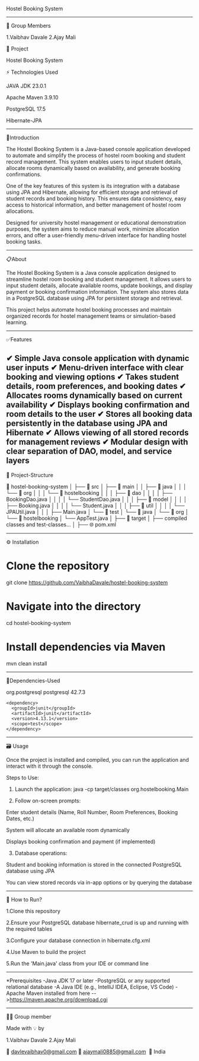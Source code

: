 Hostel Booking System
________________________________________________
👥 Group Members

1.Vaibhav Davale
2.Ajay Mali

📝 Project

Hostel Booking System

⚡ Technologies Used

JAVA JDK 23.0.1

Apache Maven 3.9.10

PostgreSQL 17.5

Hibernate-JPA



________________________________________________

📑Introduction

The Hostel Booking System is a Java-based console application developed to automate and simplify the process of hostel room booking and student record management. This system enables users to input student details, allocate rooms dynamically based on availability, and generate booking confirmations.

One of the key features of this system is its integration with a database using JPA and Hibernate, allowing for efficient storage and retrieval of student records and booking history. This ensures data consistency, easy access to historical information, and better management of hostel room allocations.

Designed for university hostel management or educational demonstration purposes, the system aims to reduce manual work, minimize allocation errors, and offer a user-friendly menu-driven interface for handling hostel booking tasks.

________________________________________________

📋About

The Hostel Booking System is a Java console application designed to streamline hostel room booking and student management. It allows users to input student details, allocate available rooms, update bookings, and display payment or booking confirmation information. The system also stores data in a PostgreSQL database using JPA for persistent storage and retrieval.

This project helps automate hostel booking processes and maintain organized records for hostel management teams or simulation-based learning.

----------------------------------------------------------------------------


✅Features

✔ Simple Java console application with dynamic user inputs
✔ Menu-driven interface with clear booking and viewing options
✔ Takes student details, room preferences, and booking dates
✔ Allocates rooms dynamically based on current availability
✔ Displays booking confirmation and room details to the user
✔ Stores all booking data persistently in the database using JPA and Hibernate
✔ Allows viewing of all stored records for management reviews
✔ Modular design with clear separation of DAO, model, and service layers
----------------------------------------------------------------------------

📂   Project-Structure

📁 hostel-booking-system
│
├── 📁 src
│   ├── 📁 main
│   │   ├── 📁 java
│   │   │   └── 📁 org
│   │   │       └── 📁 hostelbooking
│   │   │           ├── 📁 dao
│   │   │           │   ├── BookingDao.java
│   │   │           │   └── StudentDao.java
│   │   │           ├── 📁 model
│   │   │           │   ├── Booking.java
│   │   │           │   └── Student.java
│   │   │           ├── 📁 util
│   │   │           │   └── JPAUtil.java
│   │   │           ├── Main.java
│   └── 📁 test
│       └── 📁 java
│           └── 📁 org
│               └── 📁 hostelbooking
│                   └── AppTest.java
│
├── 📁 target
│   ├── compiled classes and test-classes...
│
├── 🌐 pom.xml


________________________________________________

⚙ Installation

# Clone the repository
git clone https://github.com/VaibhaDavale/hostel-booking-system

# Navigate into the directory
cd hostel-booking-system

# Install dependencies via Maven
mvn clean install


________________________________________________

🔧Dependencies-Used

<dependencies>
    <!-- JDBC Dependency for PostgreSQL -->
    <dependency>
      <groupId>org.postgresql</groupId>
      <artifactId>postgresql</artifactId>
      <version>42.7.3</version>
    </dependency>

    <dependency>
      <groupId>junit</groupId>
      <artifactId>junit</artifactId>
      <version>4.13.1</version>
      <scope>test</scope>
    </dependency>
  </dependencies>

________________________________________________

 🗃 Usage

Once the project is installed and compiled, you can run the application and interact with it through the console.

Steps to Use:

1. Launch the application:
java -cp target/classes org.hostelbooking.Main

2. Follow on-screen prompts:

Enter student details (Name, Roll Number, Room Preferences, Booking Dates, etc.)

System will allocate an available room dynamically

Displays booking confirmation and payment (if implemented)


3. Database operations:

Student and booking information is stored in the connected PostgreSQL database using JPA

You can view stored records via in-app options or by querying the database


________________________________________________

🚀 How to Run?

1.Clone this repository

2.Ensure your PostgreSQL database 
hibernate_crud is up and running with the required tables

3.Configure your database connection in hibernate.cfg.xml

4.Use Maven to build the project

5.Run the 'Main.java' class from your IDE or command line
________________________________________________
*Prerequisites
-Java JDK 17 or later
-PostgreSQL or any supported relational database
-A Java IDE (e.g., IntelliJ IDEA, Eclipse, VS Code)
-Apache Maven installed from here -->https://maven.apache.org/download.cgi



________________________________________________

🧑‍💻 Group member

Made with 💡 by

1.Vaibhav Davale
 2.Ajay Mali

📧 davlevaibhav0@gmail.com
📧 ajaymali0885@gmail.com 
📍 India
